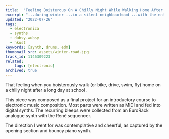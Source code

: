 ```yaml
---
title:  "Feeling Boisterous On A Chilly Night While Walking Home After A Long Day At School"
excerpt: "...during winter ...in a silent neighbourhood ...with the entire road to yourself."
updated: "2022-07-26"
tags:
  - electronica
  - synths
  - dubsy-wubsy
  - hkust
keywords: [synth, drums, edm]
thumbnail_src: assets/winter-road.jpg
track_id: 1146309223
related:
    tags: [electronic]
archived: true
---
```


That feeling when you boisterously walk (or bike, drive, swim, fly) home on a chilly night after a long day at school.

This piece was composed as a final project for an introductory course to electronic music composition. Most parts were written as MIDI and fed into digital synths. The recurring bleeps were collected from an EuroRack analogue synth with the René sequencer.

The direction I went for was contemplative and cheerful, as captured by the opening section and bouncy piano synth.
